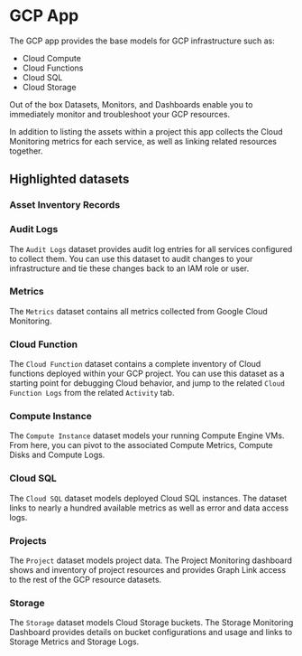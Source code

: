 # GCP App

The GCP app provides the base models for GCP infrastructure such as:

- Cloud Compute
- Cloud Functions
- Cloud SQL
- Cloud Storage
  
Out of the box Datasets, Monitors, and Dashboards enable you to immediately monitor and troubleshoot your GCP resources.

In addition to listing the assets within a project this app collects the Cloud Monitoring metrics for each service, as well as linking related resources together.

## Highlighted datasets

### Asset Inventory Records

### Audit Logs

The `Audit Logs` dataset provides audit log entries for all services configured to collect them. You can use this dataset to audit changes to your infrastructure and tie these changes back to an IAM role or user.

### Metrics

The `Metrics` dataset contains all metrics collected from Google Cloud Monitoring.

### Cloud Function

The `Cloud Function` dataset contains a complete inventory of Cloud functions deployed within your GCP project. You can use this dataset as a starting point for debugging Cloud behavior, and jump to the related `Cloud Function Logs` from the related `Activity` tab.

### Compute Instance

The `Compute Instance` dataset models your running Compute Engine VMs. From here, you can pivot to the associated Compute Metrics, Compute Disks and Compute Logs.

### Cloud SQL

The `Cloud SQL` dataset models deployed Cloud SQL instances.  The dataset links to nearly a hundred available metrics as well as error and data access logs.

### Projects

The `Project` dataset models project data.  The Project Monitoring dashboard shows and inventory of project resources and provides Graph Link access to the rest of the GCP resource datasets.
### Storage

The `Storage` dataset models Cloud Storage buckets.  The Storage Monitoring Dashboard provides details on bucket configurations and usage and links to Storage Metrics and Storage Logs.


